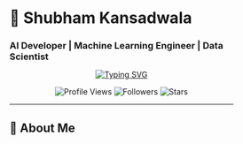 # 🤖 Shubham Kansadwala
### AI Developer | Machine Learning Engineer | Data Scientist

<div align="center">
  
  [![Typing SVG](https://readme-typing-svg.herokuapp.com?font=Fira+Code&size=22&duration=3000&pause=1000&color=00D4FF&center=true&vCenter=true&width=600&lines=AI+Developer+%7C+ML+Engineer;Building+Intelligent+Systems;Transforming+Data+into+Insights;Deep+Learning+%26+Neural+Networks)](https://git.io/typing-svg)

</div>

<p align="center">
  <img src="https://komarev.com/ghpvc/?username=KANSADWALA&label=Profile%20views&color=00d4ff&style=for-the-badge" alt="Profile Views" />
  <img src="https://img.shields.io/github/followers/KANSADWALA?label=Followers&style=for-the-badge&color=00d4ff" alt="Followers" />
  <img src="https://img.shields.io/github/stars/KANSADWALA?label=Stars&style=for-the-badge&color=00d4ff" alt="Stars" />
</p>

---

## 🎯 About Me

<!DOCTYPE html>
<html lang="en">
<head>
    <meta charset="UTF-8">
    <meta name="viewport" content="width=device-width, initial-scale=1.0">
    <title>Shubham Kansadwala - AI Developer</title>
    <style>
        * {
            margin: 0;
            padding: 0;
            box-sizing: border-box;
        }

        body {
            font-family: 'Monaco', 'Menlo', 'Ubuntu Mono', monospace;
            background: linear-gradient(135deg, #0a0a0a 0%, #1a1a2e 50%, #16213e 100%);
            color: #ffffff;
            min-height: 100vh;
            overflow-x: hidden;
        }

        .container {
            max-width: 1000px;
            margin: 0 auto;
            padding: 40px 20px;
            position: relative;
        }

        .about-section {
            background: rgba(255, 255, 255, 0.05);
            backdrop-filter: blur(10px);
            border-radius: 20px;
            padding: 40px;
            border: 1px solid rgba(0, 212, 255, 0.2);
            box-shadow: 0 20px 40px rgba(0, 212, 255, 0.1);
            position: relative;
            overflow: hidden;
        }

        .about-section::before {
            content: '';
            position: absolute;
            top: -50%;
            left: -50%;
            width: 200%;
            height: 200%;
            background: radial-gradient(circle, rgba(0, 212, 255, 0.1) 0%, transparent 70%);
            animation: rotate 20s linear infinite;
            z-index: -1;
        }

        @keyframes rotate {
            0% { transform: rotate(0deg); }
            100% { transform: rotate(360deg); }
        }

        .section-title {
            font-size: 2.5rem;
            margin-bottom: 30px;
            text-align: center;
            background: linear-gradient(45deg, #00d4ff, #ffffff, #00d4ff);
            -webkit-background-clip: text;
            -webkit-text-fill-color: transparent;
            background-clip: text;
            position: relative;
        }

        .section-title::after {
            content: '';
            position: absolute;
            bottom: -10px;
            left: 50%;
            transform: translateX(-50%);
            width: 100px;
            height: 3px;
            background: linear-gradient(90deg, transparent, #00d4ff, transparent);
            border-radius: 2px;
        }

        .code-block {
            background: rgba(0, 0, 0, 0.4);
            border-radius: 15px;
            padding: 30px;
            margin: 20px 0;
            border-left: 4px solid #00d4ff;
            position: relative;
            overflow: hidden;
        }

        .code-block::before {
            content: '';
            position: absolute;
            top: 0;
            left: 0;
            right: 0;
            height: 2px;
            background: linear-gradient(90deg, #00d4ff, transparent);
            animation: scan 2s ease-in-out infinite;
        }

        @keyframes scan {
            0% { transform: translateX(-100%); }
            100% { transform: translateX(100%); }
        }

        .code-line {
            margin: 12px 0;
            font-size: 1.1rem;
            line-height: 1.6;
            opacity: 0;
            transform: translateX(-20px);
            animation: fadeInSlide 0.8s ease-out forwards;
        }

        .code-line:nth-child(1) { animation-delay: 0.1s; }
        .code-line:nth-child(2) { animation-delay: 0.2s; }
        .code-line:nth-child(3) { animation-delay: 0.3s; }
        .code-line:nth-child(4) { animation-delay: 0.4s; }
        .code-line:nth-child(5) { animation-delay: 0.5s; }
        .code-line:nth-child(6) { animation-delay: 0.6s; }
        .code-line:nth-child(7) { animation-delay: 0.7s; }
        .code-line:nth-child(8) { animation-delay: 0.8s; }
        .code-line:nth-child(9) { animation-delay: 0.9s; }
        .code-line:nth-child(10) { animation-delay: 1.0s; }

        @keyframes fadeInSlide {
            to {
                opacity: 1;
                transform: translateX(0);
            }
        }

        .keyword {
            color: #ff6b6b;
            font-weight: bold;
        }

        .class-name {
            color: #4ecdc4;
            font-weight: bold;
        }

        .method-name {
            color: #45b7d1;
        }

        .string {
            color: #96ceb4;
        }

        .comment {
            color: #6c757d;
            font-style: italic;
        }

        .bracket {
            color: #feca57;
        }

        .indent {
            margin-left: 20px;
        }

        .specialties-section {
            margin-top: 40px;
            padding: 30px;
            background: rgba(0, 0, 0, 0.3);
            border-radius: 15px;
            border: 1px solid rgba(0, 212, 255, 0.3);
        }

        .method-output {
            background: rgba(0, 212, 255, 0.1);
            border-radius: 10px;
            padding: 20px;
            margin: 15px 0;
            border: 1px dashed rgba(0, 212, 255, 0.3);
        }

        .category {
            margin: 15px 0;
            padding: 10px 0;
        }

        .category-title {
            color: #00d4ff;
            font-weight: bold;
            margin-bottom: 8px;
        }

        .tech-list {
            display: flex;
            flex-wrap: wrap;
            gap: 10px;
            margin-top: 10px;
        }

        .tech-item {
            background: rgba(0, 212, 255, 0.2);
            padding: 8px 15px;
            border-radius: 20px;
            border: 1px solid rgba(0, 212, 255, 0.4);
            transition: all 0.3s ease;
            cursor: pointer;
            position: relative;
            overflow: hidden;
        }

        .tech-item::before {
            content: '';
            position: absolute;
            top: 0;
            left: -100%;
            width: 100%;
            height: 100%;
            background: linear-gradient(90deg, transparent, rgba(255, 255, 255, 0.1), transparent);
            transition: left 0.5s ease;
        }

        .tech-item:hover::before {
            left: 100%;
        }

        .tech-item:hover {
            transform: translateY(-2px);
            box-shadow: 0 5px 15px rgba(0, 212, 255, 0.3);
            background: rgba(0, 212, 255, 0.3);
        }

        .floating-particles {
            position: fixed;
            top: 0;
            left: 0;
            width: 100%;
            height: 100%;
            pointer-events: none;
            z-index: -1;
        }

        .particle {
            position: absolute;
            width: 2px;
            height: 2px;
            background: #00d4ff;
            border-radius: 50%;
            animation: float 6s ease-in-out infinite;
        }

        @keyframes float {
            0%, 100% { transform: translateY(0px) rotate(0deg); }
            50% { transform: translateY(-20px) rotate(180deg); }
        }

        .run-button {
            background: linear-gradient(45deg, #00d4ff, #0099cc);
            color: white;
            border: none;
            padding: 12px 30px;
            border-radius: 25px;
            font-size: 1rem;
            font-weight: bold;
            cursor: pointer;
            transition: all 0.3s ease;
            margin: 20px 0;
            position: relative;
            overflow: hidden;
        }

        .run-button::before {
            content: '';
            position: absolute;
            top: 50%;
            left: 50%;
            width: 0;
            height: 0;
            background: rgba(255, 255, 255, 0.3);
            border-radius: 50%;
            transform: translate(-50%, -50%);
            transition: width 0.6s ease, height 0.6s ease;
        }

        .run-button:hover::before {
            width: 300px;
            height: 300px;
        }

        .run-button:hover {
            transform: scale(1.05);
            box-shadow: 0 10px 25px rgba(0, 212, 255, 0.4);
        }

        .typing-animation {
            border-right: 2px solid #00d4ff;
            animation: blink 1s infinite;
        }

        @keyframes blink {
            0%, 50% { border-color: #00d4ff; }
            51%, 100% { border-color: transparent; }
        }

        @media (max-width: 768px) {
            .container {
                padding: 20px 10px;
            }
            
            .about-section {
                padding: 20px;
            }
            
            .section-title {
                font-size: 2rem;
            }
            
            .code-line {
                font-size: 1rem;
            }
        }
    </style>
</head>
<body>
    <div class="floating-particles"></div>
    
    <div class="container">
        <div class="about-section">
            <h2 class="section-title">🎯 About Me</h2>
            
            <div class="code-block">
                <div class="code-line">
                    <span class="keyword">class</span> <span class="class-name">AIDeveloper</span><span class="bracket">:</span>
                </div>
                <div class="code-line indent">
                    <span class="keyword">def</span> <span class="method-name">__init__</span><span class="bracket">(</span><span class="keyword">self</span><span class="bracket">):</span>
                </div>
                <div class="code-line indent indent">
                    <span class="keyword">self</span>.name = <span class="string">"Shubham Kansadwala"</span>
                </div>
                <div class="code-line indent indent">
                    <span class="keyword">self</span>.role = <span class="string">"AI Developer & Machine Learning Engineer"</span>
                </div>
                <div class="code-line indent indent">
                    <span class="keyword">self</span>.location = <span class="string">"India"</span>
                </div>
                <div class="code-line indent indent">
                    <span class="keyword">self</span>.languages = <span class="bracket">[</span><span class="string">"Python"</span>, <span class="string">"C++"</span>, <span class="string">"JavaScript"</span>, <span class="string">"SQL"</span><span class="bracket">]</span>
                </div>
                <div class="code-line indent indent">
                    <span class="keyword">self</span>.current_focus = <span class="bracket">[</span>
                </div>
                <div class="code-line indent indent indent">
                    <span class="string">"Deep Learning & Neural Networks"</span>,
                </div>
                <div class="code-line indent indent indent">
                    <span class="string">"Computer Vision & NLP"</span>,
                </div>
                <div class="code-line indent indent indent">
                    <span class="string">"MLOps & Model Deployment"</span>,
                </div>
                <div class="code-line indent indent indent">
                    <span class="string">"Generative AI & LLMs"</span>
                </div>
                <div class="code-line indent indent">
                    <span class="bracket">]</span>
                </div>
                <div class="code-line indent indent">
                    <span class="keyword">self</span>.goals = <span class="string">"Building AI solutions that make a real-world impact"</span>
                </div>
            </div>

            <div class="specialties-section">
                <div class="code-line">
                    <span class="keyword">def</span> <span class="method-name">get_specialties</span><span class="bracket">(</span><span class="keyword">self</span><span class="bracket">):</span>
                </div>
                <div class="code-line indent">
                    <span class="keyword">return</span> <span class="bracket">{</span>
                </div>
                
                <div class="method-output">
                    <div class="category">
                        <div class="category-title">"machine_learning":</div>
                        <div class="tech-list">
                            <span class="tech-item">Supervised</span>
                            <span class="tech-item">Unsupervised</span>
                            <span class="tech-item">Reinforcement Learning</span>
                        </div>
                    </div>
                    
                    <div class="category">
                        <div class="category-title">"deep_learning":</div>
                        <div class="tech-list">
                            <span class="tech-item">CNN</span>
                            <span class="tech-item">RNN</span>
                            <span class="tech-item">Transformers</span>
                            <span class="tech-item">GANs</span>
                        </div>
                    </div>
                    
                    <div class="category">
                        <div class="category-title">"frameworks":</div>
                        <div class="tech-list">
                            <span class="tech-item">TensorFlow</span>
                            <span class="tech-item">PyTorch</span>
                            <span class="tech-item">Keras</span>
                            <span class="tech-item">Scikit-learn</span>
                        </div>
                    </div>
                    
                    <div class="category">
                        <div class="category-title">"deployment":</div>
                        <div class="tech-list">
                            <span class="tech-item">Flask</span>
                            <span class="tech-item">Docker</span>
                            <span class="tech-item">AWS</span>
                            <span class="tech-item">MLflow</span>
                        </div>
                    </div>
                </div>
                
                <div class="code-line indent">
                    <span class="bracket">}</span>
                </div>
            </div>

            <button class="run-button" onclick="runCode()">
                ▶️ Run Code
            </button>
        </div>
    </div>

    <script>
        // Create floating particles
        function createParticles() {
            const particleContainer = document.querySelector('.floating-particles');
            
            for (let i = 0; i < 50; i++) {
                const particle = document.createElement('div');
                particle.className = 'particle';
                particle.style.left = Math.random() * 100 + '%';
                particle.style.top = Math.random() * 100 + '%';
                particle.style.animationDelay = Math.random() * 6 + 's';
                particle.style.animationDuration = (Math.random() * 3 + 3) + 's';
                particleContainer.appendChild(particle);
            }
        }

        // Run code animation
        function runCode() {
            const button = document.querySelector('.run-button');
            const originalText = button.innerHTML;
            
            button.innerHTML = '⚡ Executing...';
            button.style.background = 'linear-gradient(45deg, #ff6b6b, #ee5a24)';
            
            setTimeout(() => {
                button.innerHTML = '✅ Code Executed!';
                button.style.background = 'linear-gradient(45deg, #00d4ff, #0099cc)';
                
                // Add typing animation to specialties
                const techItems = document.querySelectorAll('.tech-item');
                techItems.forEach((item, index) => {
                    setTimeout(() => {
                        item.style.animation = `fadeInSlide 0.5s ease-out forwards`;
                        item.style.transform = 'scale(1.1)';
                        setTimeout(() => {
                            item.style.transform = 'scale(1)';
                        }, 300);
                    }, index * 100);
                });
                
                setTimeout(() => {
                    button.innerHTML = originalText;
                }, 2000);
            }, 1500);
        }

        // Add hover effects to code lines
        document.querySelectorAll('.code-line').forEach(line => {
            line.addEventListener('mouseenter', () => {
                line.style.background = 'rgba(0, 212, 255, 0.1)';
                line.style.padding = '5px 10px';
                line.style.borderRadius = '5px';
                line.style.transform = 'translateX(5px)';
            });
            
            line.addEventListener('mouseleave', () => {
                line.style.background = 'transparent';
                line.style.padding = '0';
                line.style.transform = 'translateX(0)';
            });
        });

        // Add click effect to tech items
        document.querySelectorAll('.tech-item').forEach(item => {
            item.addEventListener('click', () => {
                item.style.animation = 'none';
                item.offsetHeight; // Trigger reflow
                item.style.animation = 'fadeInSlide 0.5s ease-out forwards';
                
                // Create ripple effect
                const ripple = document.createElement('div');
                ripple.style.position = 'absolute';
                ripple.style.borderRadius = '50%';
                ripple.style.background = 'rgba(255, 255, 255, 0.6)';
                ripple.style.transform = 'scale(0)';
                ripple.style.animation = 'ripple 0.6s linear';
                ripple.style.left = '50%';
                ripple.style.top = '50%';
                ripple.style.width = '20px';
                ripple.style.height = '20px';
                ripple.style.marginLeft = '-10px';
                ripple.style.marginTop = '-10px';
                
                item.style.position = 'relative';
                item.appendChild(ripple);
                
                setTimeout(() => {
                    ripple.remove();
                }, 600);
            });
        });

        // Add ripple animation CSS
        const style = document.createElement('style');
        style.textContent = `
            @keyframes ripple {
                to {
                    transform: scale(4);
                    opacity: 0;
                }
            }
        `;
        document.head.appendChild(style);

        // Initialize particles
        createParticles();

        // Add scroll animation
        window.addEventListener('scroll', () => {
            const scrolled = window.pageYOffset;
            const parallax = document.querySelector('.about-section');
            const speed = scrolled * 0.5;
            parallax.style.transform = `translateY(${speed}px)`;
        });
    </script>
</body>
</html>

---

## 🚀 Current Focus & Learning

<div align="center">
  
  🔬 **Exploring:** Generative AI, Large Language Models, Computer Vision  
  🛠️ **Building:** End-to-end ML pipelines, AI-powered applications  
  📚 **Learning:** Advanced Deep Learning architectures, MLOps best practices  
  💡 **Researching:** Explainable AI, Model Optimization, Edge AI  

</div>

---

## 🧠 AI/ML Tech Stack

<div align="center">

### **Core AI/ML Frameworks**
![Python](https://img.shields.io/badge/Python-3776AB?style=for-the-badge&logo=python&logoColor=white)
![TensorFlow](https://img.shields.io/badge/TensorFlow-FF6F00?style=for-the-badge&logo=tensorflow&logoColor=white)
![PyTorch](https://img.shields.io/badge/PyTorch-EE4C2C?style=for-the-badge&logo=pytorch&logoColor=white)
![Keras](https://img.shields.io/badge/Keras-D00000?style=for-the-badge&logo=keras&logoColor=white)
![Scikit-learn](https://img.shields.io/badge/scikit--learn-F7931E?style=for-the-badge&logo=scikit-learn&logoColor=white)

### **Data Science & Analytics**
![NumPy](https://img.shields.io/badge/NumPy-013243?style=for-the-badge&logo=numpy&logoColor=white)
![Pandas](https://img.shields.io/badge/Pandas-150458?style=for-the-badge&logo=pandas&logoColor=white)
![Matplotlib](https://img.shields.io/badge/Matplotlib-11557c?style=for-the-badge&logo=matplotlib&logoColor=white)
![Plotly](https://img.shields.io/badge/Plotly-3F4F75?style=for-the-badge&logo=plotly&logoColor=white)
![Jupyter](https://img.shields.io/badge/Jupyter-F37626?style=for-the-badge&logo=jupyter&logoColor=white)

### **Computer Vision & NLP**
![OpenCV](https://img.shields.io/badge/OpenCV-5C3EE8?style=for-the-badge&logo=opencv&logoColor=white)
![NLTK](https://img.shields.io/badge/NLTK-154f3c?style=for-the-badge&logo=python&logoColor=white)
![Transformers](https://img.shields.io/badge/🤗_Transformers-FFD21E?style=for-the-badge&logoColor=black)

### **MLOps & Deployment**
![MLflow](https://img.shields.io/badge/MLflow-0194E2?style=for-the-badge&logo=mlflow&logoColor=white)
![Docker](https://img.shields.io/badge/Docker-2496ED?style=for-the-badge&logo=docker&logoColor=white)
![Flask](https://img.shields.io/badge/Flask-000000?style=for-the-badge&logo=flask&logoColor=white)
![AWS](https://img.shields.io/badge/AWS-232F3E?style=for-the-badge&logo=amazon-aws&logoColor=white)

### **Databases & Tools**
![MongoDB](https://img.shields.io/badge/MongoDB-4EA94B?style=for-the-badge&logo=mongodb&logoColor=white)
![MySQL](https://img.shields.io/badge/MySQL-4479A1?style=for-the-badge&logo=mysql&logoColor=white)
![Git](https://img.shields.io/badge/Git-F05032?style=for-the-badge&logo=git&logoColor=white)
![Power BI](https://img.shields.io/badge/Power_BI-F2C811?style=for-the-badge&logo=powerbi&logoColor=black)

</div>

---

## 📊 GitHub Analytics

<div align="center">
  
  <img height="180em" src="https://github-readme-stats.vercel.app/api?username=KANSADWALA&show_icons=true&theme=tokyonight&include_all_commits=true&count_private=true"/>
  <img height="180em" src="https://github-readme-stats.vercel.app/api/top-langs/?username=KANSADWALA&layout=compact&langs_count=8&theme=tokyonight"/>

</div>

<div align="center">
  
  <img src="https://github-readme-streak-stats.herokuapp.com/?user=KANSADWALA&theme=tokyonight&hide_border=true"/>

</div>

---

## 🎖️ GitHub Achievements

<div align="center">
  
  <img src="https://github-profile-trophy.vercel.app/?username=KANSADWALA&theme=tokyonight&no-frame=true&no-bg=false&margin-w=4&row=1"/>

</div>

---

## 📈 Contribution Graph

<div align="center">
  
  <img src="https://github-readme-activity-graph.vercel.app/graph?username=KANSADWALA&theme=tokyo-night&bg_color=1a1b27&color=00d4ff&line=00d4ff&point=ffffff"/>

</div>

---

## 🤝 Let's Connect & Collaborate

<div align="center">

[![LinkedIn](https://img.shields.io/badge/LinkedIn-0077B5?style=for-the-badge&logo=linkedin&logoColor=white)](https://linkedin.com/in/shubham)
[![Twitter](https://img.shields.io/badge/Twitter-1DA1F2?style=for-the-badge&logo=twitter&logoColor=white)](https://x.com/Shubhamw2)
[![Instagram](https://img.shields.io/badge/Instagram-E4405F?style=for-the-badge&logo=instagram&logoColor=white)](https://instagram.com/shubham)
[![Email](https://img.shields.io/badge/Email-D14836?style=for-the-badge&logo=gmail&logoColor=white)](mailto:shubhamkansadwala@gmail.com)

</div>

<div align="center">
  
  ### 📄 [**Download My Resume**](https://drive.google.com/file/d/1nkNp_0sDzaLxGcdFn8uQITTmhRpcIY6i/view?usp=sharing)

</div>

---

<div align="center">
  
  **"The future belongs to those who understand AI, but the present belongs to those who can build it."**
  
  <img src="https://raw.githubusercontent.com/Platane/snk/output/github-contribution-grid-snake.svg" alt="Snake animation" />

</div>

---

<div align="center">
  
  ![Visitor Count](https://visitcount.itsvg.in/api?id=KANSADWALA&icon=2&color=6)
  
  ⭐ **If you find my work interesting, please consider starring my repositories!** ⭐

</div>


